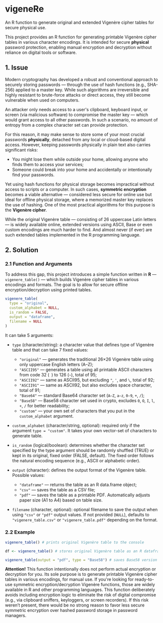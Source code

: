 # vigeneRe
An R function to generate original and extended Vigenère cipher tables for secure physical use.

This project provides an R function for generating printable Vigenère cipher tables in various character encodings. It is intended for secure **physical** password protection, enabling manual encryption and decryption without reliance on digital tools or software.

## 1. Issue

Modern cryptography has developed a robust and conventional approach to securely storing passwords — through the use of hash functions (e.g., SHA-256) applied to a master key. While such algorithms are irreversible and highly resistant to brute-force attacks or direct access, they still become vulnerable when used on computers. 

An attacker only needs access to a user's clipboard, keyboard input, or screen (via malicious software) to compromise the master key — which would grant access to all other passwords. In such a scenario, no amount of entropy from a complex character set can provide protection.

For this reason, it may make sense to store some of your most crucial passwords **physically**, detached from any local or cloud-based digital access. However, keeping passwords physically in plain text also carries significant risks:

- You might lose them while outside your home, allowing anyone who finds them to access your services;
- Someone could break into your home and accidentally or intentionally find your passwords.

Yet using hash functions for physical storage becomes impractical without access to scripts or a computer. In such cases, **symmetric encryption** becomes a viable alternative — considered less secure for online use but ideal for offline physical storage, where a memorized master key replaces the use of hashing. One of the most practical algorithms for this purpose is the **Vigenère cipher**.

While the original Vigenère table — consisting of 26 uppercase Latin letters — is widely available online, extended versions using ASCII, Base or even custom encodings are much harder to find. And almost never (if ever) are such extended tables implemented in the R programming language.

## 2. Solution

### 2.1 Function and Arguments

To address this gap, this project introduces a simple function written in **R** — `vigenere_table()` — which builds Vigenère cipher tables in various encodings and formats. The goal is to allow for secure offline encryption/decryption using printed tables.

```r
vigenere_table(
  type = "original",
  custom_alphabet = NULL,
  is_random = FALSE,
  output = "dataframe",
  filename = NULL
)
```

It can take 5 arguments:

- `type` (character/string): a character value that defines type of Vigenère table and that can take 7 fixed values:
  - `"original"` — generates the traditional 26×26 Vigenère table using only uppercase English letters (A–Z);
  - `"ASCII95"` — generates a table using all printable ASCII characters from code 32 (` `) to 126 (`~`), total of 95;
  - `"ASCII92"` — same as ASCII95, but excluding `"`, `'`, and `\`, total of 92;
  - `"ASCII91"` — same as ASCII92, but also excludes space character, total of 91;  
  - `"Base64"` — standard Base64 character set (`A–Z`, `a–z`, `0–9`, `+`, `/`);
  - `"Base58"` — Base58 character set used in crypto, excludes `0`, `O`, `I`, `l`, `+`, `/` for better readability;
  - `"custom"` — your own set of characters that you put in the `custom_alphabet` argument.

- `custom_alphabet` (character/string, optional): required only if the argument `type = "custom"`. It takes your own vector-set of characters to generate table.

- `is_random` (logical/boolean): determines whether the character set specified by the type argument should be randomly shuffled (TRUE) or kept in its original, fixed order (FALSE, default). The fixed order follows the natural encoding sequence (e.g., ASCII or alphabetic order).

- `output` (character): defines the output format of the Vigenère table. Possible values:  
  - `"dataframe"` — returns the table as an R data.frame object;
  - `"csv"` — saves the table as a CSV file;
  - `"pdf"` — saves the table as a printable PDF. Automatically adjusts paper size (A1 to A4) based on table size.

- `filename` (character, optional): optional filename to save the output when using `"csv"` or `"pdf"` output values. If not provided (`NULL`), defaults to `"vigenere_table.csv"` or `"vigenere_table.pdf"` depending on the format.



### 2.2 Example

```r
vigenere_table() # prints original Vigenère table to the console

df <- vigenere_table() # stores original Vigenère table as an R dataframe object

vigenere_table(output = "pdf", type = "Base58") # saves Base58 version of table into .pdf
```

**Attention!** This function intentionally does not perform actual encryption or decryption for you. Its sole purpose is to generate printable Vigenère cipher tables in various encodings, for manual use. If you're looking for ready-to-use symmetric encryption/decryption Vigenère functions, those are widely available in R and other programming languages. This function deliberately avoids including encryption logic to eliminate the risk of digital compromise (e.g., via clipboard sniffers, keyloggers, or screen recorders). If this risk weren’t present, there would be no strong reason to favor less secure symmetric encryption over hashed password storage in password managers.


